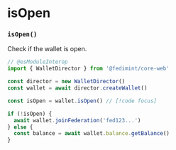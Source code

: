 # isOpen

### `isOpen()`

Check if the wallet is open.

```ts twoslash
// @esModuleInterop
import { WalletDirector } from '@fedimint/core-web'

const director = new WalletDirector()
const wallet = await director.createWallet()

const isOpen = wallet.isOpen() // [!code focus]

if (!isOpen) {
  await wallet.joinFederation('fed123...')
} else {
  const balance = await wallet.balance.getBalance()
}
```
